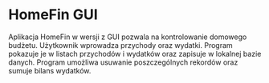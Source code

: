 # HomeFin GUI
 Aplikacja HomeFin w wersji z GUI pozwala na kontrolowanie domowego budżetu.
 Użytkownik wprowadza przychody oraz wydatki.
 Program pokazuje je w listach przychodów i wydatków oraz zapisuje w lokalnej bazie danych.
 Program umożliwa usuwanie poszczególnych rekordów oraz sumuje bilans wydatków.
 

